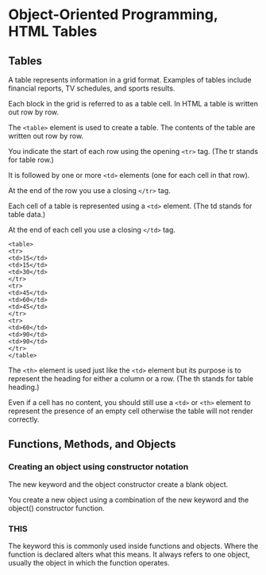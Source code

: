 # Object-Oriented Programming, HTML Tables

## Tables

A table represents information in a grid format. Examples of tables include financial reports, TV schedules, and sports results.

Each block in the grid is referred to as a table cell. In HTML a table is written out row by row.

The `<table>` element is used to create a table. The contents of the table are written out row by row.

You indicate the start of each row using the opening `<tr>` tag. (The tr stands for table row.)

It is followed by one or more `<td>` elements (one for each cell in that row).

At the end of the row you use a
closing `</tr>` tag.

Each cell of a table is represented using a `<td>` element. (The td stands for table data.)

At the end of each cell you use a closing `</td>` tag.

``` 
<table>
<tr>
<td>15</td>
<td>15</td>
<td>30</td>
</tr>
<tr>
<td>45</td>
<td>60</td>
<td>45</td>
</tr>
<tr>
<td>60</td>
<td>90</td>
<td>90</td>
</tr>
</table> 
```

The `<th>` element is used just like the `<td>` element but its purpose is to represent the heading for either a column or a row. (The th stands for table heading.)

Even if a cell has no content, you should still use a `<td>` or `<th>` element to represent the presence of an empty cell otherwise the table will not render correctly.

## Functions, Methods, and Objects

### Creating an object using constructor notation 

The new keyword and the object constructor create a blank object.

You create a new object using a combination of the new keyword and the object() constructor function.

### THIS

The keyword this is commonly used inside functions and objects. Where the function is declared alters what this means. It always refers to one object, usually the object in which the function operates.